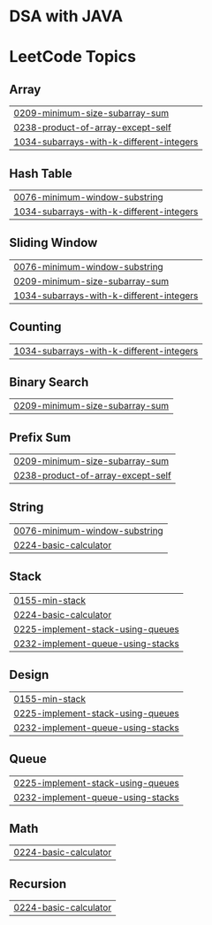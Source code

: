 # DSA with JAVA
 

<!---LeetCode Topics Start-->
# LeetCode Topics
## Array
|  |
| ------- |
| [0209-minimum-size-subarray-sum](https://github.com/divy2545/DSA-with-JAVA/tree/master/0209-minimum-size-subarray-sum) |
| [0238-product-of-array-except-self](https://github.com/divy2545/DSA-with-JAVA/tree/master/0238-product-of-array-except-self) |
| [1034-subarrays-with-k-different-integers](https://github.com/divy2545/DSA-with-JAVA/tree/master/1034-subarrays-with-k-different-integers) |
## Hash Table
|  |
| ------- |
| [0076-minimum-window-substring](https://github.com/divy2545/DSA-with-JAVA/tree/master/0076-minimum-window-substring) |
| [1034-subarrays-with-k-different-integers](https://github.com/divy2545/DSA-with-JAVA/tree/master/1034-subarrays-with-k-different-integers) |
## Sliding Window
|  |
| ------- |
| [0076-minimum-window-substring](https://github.com/divy2545/DSA-with-JAVA/tree/master/0076-minimum-window-substring) |
| [0209-minimum-size-subarray-sum](https://github.com/divy2545/DSA-with-JAVA/tree/master/0209-minimum-size-subarray-sum) |
| [1034-subarrays-with-k-different-integers](https://github.com/divy2545/DSA-with-JAVA/tree/master/1034-subarrays-with-k-different-integers) |
## Counting
|  |
| ------- |
| [1034-subarrays-with-k-different-integers](https://github.com/divy2545/DSA-with-JAVA/tree/master/1034-subarrays-with-k-different-integers) |
## Binary Search
|  |
| ------- |
| [0209-minimum-size-subarray-sum](https://github.com/divy2545/DSA-with-JAVA/tree/master/0209-minimum-size-subarray-sum) |
## Prefix Sum
|  |
| ------- |
| [0209-minimum-size-subarray-sum](https://github.com/divy2545/DSA-with-JAVA/tree/master/0209-minimum-size-subarray-sum) |
| [0238-product-of-array-except-self](https://github.com/divy2545/DSA-with-JAVA/tree/master/0238-product-of-array-except-self) |
## String
|  |
| ------- |
| [0076-minimum-window-substring](https://github.com/divy2545/DSA-with-JAVA/tree/master/0076-minimum-window-substring) |
| [0224-basic-calculator](https://github.com/divy2545/DSA-with-JAVA/tree/master/0224-basic-calculator) |
## Stack
|  |
| ------- |
| [0155-min-stack](https://github.com/divy2545/DSA-with-JAVA/tree/master/0155-min-stack) |
| [0224-basic-calculator](https://github.com/divy2545/DSA-with-JAVA/tree/master/0224-basic-calculator) |
| [0225-implement-stack-using-queues](https://github.com/divy2545/DSA-with-JAVA/tree/master/0225-implement-stack-using-queues) |
| [0232-implement-queue-using-stacks](https://github.com/divy2545/DSA-with-JAVA/tree/master/0232-implement-queue-using-stacks) |
## Design
|  |
| ------- |
| [0155-min-stack](https://github.com/divy2545/DSA-with-JAVA/tree/master/0155-min-stack) |
| [0225-implement-stack-using-queues](https://github.com/divy2545/DSA-with-JAVA/tree/master/0225-implement-stack-using-queues) |
| [0232-implement-queue-using-stacks](https://github.com/divy2545/DSA-with-JAVA/tree/master/0232-implement-queue-using-stacks) |
## Queue
|  |
| ------- |
| [0225-implement-stack-using-queues](https://github.com/divy2545/DSA-with-JAVA/tree/master/0225-implement-stack-using-queues) |
| [0232-implement-queue-using-stacks](https://github.com/divy2545/DSA-with-JAVA/tree/master/0232-implement-queue-using-stacks) |
## Math
|  |
| ------- |
| [0224-basic-calculator](https://github.com/divy2545/DSA-with-JAVA/tree/master/0224-basic-calculator) |
## Recursion
|  |
| ------- |
| [0224-basic-calculator](https://github.com/divy2545/DSA-with-JAVA/tree/master/0224-basic-calculator) |
<!---LeetCode Topics End-->